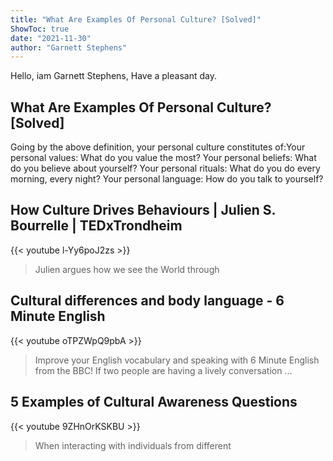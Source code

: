 ```yaml
---
title: "What Are Examples Of Personal Culture? [Solved]"
ShowToc: true 
date: "2021-11-30"
author: "Garnett Stephens" 
---
```


Hello, iam Garnett Stephens, Have a pleasant day.
## What Are Examples Of Personal Culture? [Solved]
Going by the above definition, your personal culture constitutes of:Your personal values: What do you value the most? 
 Your personal beliefs: What do you believe about yourself? 
 Your personal rituals: What do you do every morning, every night? 
 Your personal language: How do you talk to yourself?

## How Culture Drives Behaviours | Julien S. Bourrelle | TEDxTrondheim
{{< youtube l-Yy6poJ2zs >}}
>Julien argues how we see the World through 

## Cultural differences and body language - 6 Minute English
{{< youtube oTPZWpQ9pbA >}}
>Improve your English vocabulary and speaking with 6 Minute English from the BBC! If two people are having a lively conversation ...

## 5 Examples of Cultural Awareness Questions
{{< youtube 9ZHnOrKSKBU >}}
>When interacting with individuals from different 

